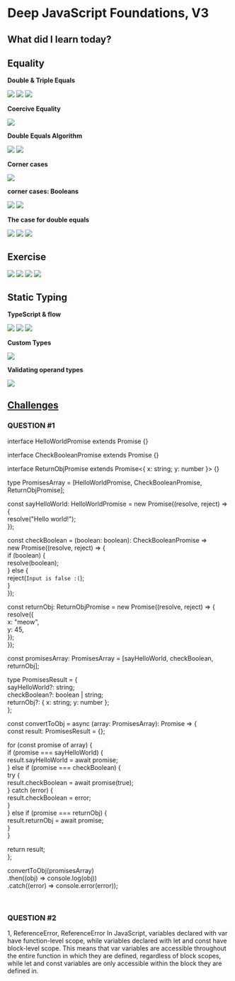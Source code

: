 <h1>Deep JavaScript Foundations, V3</h1>
<h2>What did I learn today?</h2>
<h2>Equality</h2>
<p><strong>Double & Triple Equals</strong></p>
<img src="https://github.com/Rawan969/Mastering-JavaScript-in-20-Days/assets/121896627/36eb0711-db23-4989-a39a-1bde670f8c35">
<img src="https://github.com/Rawan969/Mastering-JavaScript-in-20-Days/assets/121896627/bb6e71ea-0d29-4741-95d5-2dca6d14d315">
<img src="https://github.com/Rawan969/Mastering-JavaScript-in-20-Days/assets/121896627/9deaf30d-cff2-441b-b90a-aac11f845823">
<p><strong>Coercive Equality</strong></p>
<img src="https://github.com/Rawan969/Mastering-JavaScript-in-20-Days/assets/121896627/09e1c8e0-c164-473b-9afb-041890a5c5bd">
<p><strong>Double Equals Algorithm</strong></p>
<img src="https://github.com/Rawan969/Mastering-JavaScript-in-20-Days/assets/121896627/dd46b300-a8e0-482b-b969-cd1c43eecc62">
<img src="https://github.com/Rawan969/Mastering-JavaScript-in-20-Days/assets/121896627/ed934912-b6fc-40ba-a6ea-617538c94fa2">
<p><strong>Corner cases</strong></p>
<img src="https://github.com/Rawan969/Mastering-JavaScript-in-20-Days/assets/121896627/a56c78b0-c1c8-4e33-99f3-d00cd40f3e8a">
<p><strong>corner cases: Booleans</strong></p>
<img src="https://github.com/Rawan969/Mastering-JavaScript-in-20-Days/assets/121896627/c7752fb0-af43-4aa9-9c12-598990bb1452">
<img src="https://github.com/Rawan969/Mastering-JavaScript-in-20-Days/assets/121896627/ed5ad124-9294-4ae5-84e2-3699b75ec810">
<p><strong>The case for double equals</strong></p>
<img src="https://github.com/Rawan969/Mastering-JavaScript-in-20-Days/assets/121896627/04f6d6ab-da35-493d-96c1-317c4a9a5f1f">
<img src="https://github.com/Rawan969/Mastering-JavaScript-in-20-Days/assets/121896627/45bd8399-c7ba-4d8e-80a5-d65453404255">
<img src="https://github.com/Rawan969/Mastering-JavaScript-in-20-Days/assets/121896627/fbdbeae9-6668-4bc2-aacb-4bba8065501c">
<h2>Exercise</h2>
<img src="https://github.com/Rawan969/Mastering-JavaScript-in-20-Days/assets/121896627/730ee4f4-f8fb-4c4f-bd95-a17a44e0978c">
<img src="https://github.com/Rawan969/Mastering-JavaScript-in-20-Days/assets/121896627/906e3efc-ac38-484b-9b94-886e3d777773">
<img src="https://github.com/Rawan969/Mastering-JavaScript-in-20-Days/assets/121896627/30d78654-30c3-4b43-b997-7c9a055c3af0">
<img src="https://github.com/Rawan969/Mastering-JavaScript-in-20-Days/assets/121896627/73ceb3f3-dcc1-4b22-8d32-ff08cb8b0946">
</br>
<h2>Static Typing</h2>
<p><strong>TypeScript & flow</strong></p>
<img src="https://github.com/Rawan969/Mastering-JavaScript-in-20-Days/assets/121896627/b305b6f0-ec24-4916-b38d-830ebfd8bd54">
<img src="https://github.com/Rawan969/Mastering-JavaScript-in-20-Days/assets/121896627/ac50bdd0-64dc-470e-a868-b19305223c2e">
<img src="https://github.com/Rawan969/Mastering-JavaScript-in-20-Days/assets/121896627/1d45984c-67c4-4609-ba8b-eceb0f5c3f86">
<p><strong>Custom Types</strong></p>
<img src="https://github.com/Rawan969/Mastering-JavaScript-in-20-Days/assets/121896627/1bf4eab4-88ed-4fea-addf-a259b514ef85">
<p><strong>Validating operand types</strong></p>
<img src="https://github.com/Rawan969/Mastering-JavaScript-in-20-Days/assets/121896627/3d77473c-de30-4e56-9807-1522ede68086">
<h2><a href="https://github.com/orjwan-alrajaby/gsg-QA-Nablus-training-2023/blob/main/learning-sprint-1/week3%20-%20deep-javascript-foundations-v3/day%202/tasks.md">Challenges</a></h2>
<h3>QUESTION #1</h3>
<div>
  interface HelloWorldPromise extends Promise<string> {} </br>

interface CheckBooleanPromise extends Promise<boolean> {} </br>

interface ReturnObjPromise extends Promise<{ x: string; y: number }> {} </br>

type PromisesArray = [HelloWorldPromise, CheckBooleanPromise, ReturnObjPromise]; </br>

const sayHelloWorld: HelloWorldPromise = new Promise((resolve, reject) => { </br>
  resolve("Hello world!"); </br>
}); </br>

const checkBoolean = (boolean: boolean): CheckBooleanPromise => </br>
  new Promise((resolve, reject) => { </br>
    if (boolean) { </br>
      resolve(boolean); </br>
    } else { </br>
      reject(`Input is false :(`); </br>
    } </br>
  }); </br>

const returnObj: ReturnObjPromise = new Promise((resolve, reject) => { </br>
  resolve({ </br>
    x: "meow", </br>
    y: 45, </br>
  }); </br>
}); </br>

const promisesArray: PromisesArray = [sayHelloWorld, checkBoolean, returnObj]; </br>

type PromisesResult = { </br>
  sayHelloWorld?: string; </br>
  checkBoolean?: boolean | string; </br>
  returnObj?: { x: string; y: number }; </br>
}; </br>

const convertToObj = async (array: PromisesArray): Promise<PromisesResult> => {</br>
  const result: PromisesResult = {}; </br>

  for (const promise of array) { </br>
    if (promise === sayHelloWorld) { </br>
      result.sayHelloWorld = await promise;</br>
    } else if (promise === checkBoolean) { </br>
      try { </br>
        result.checkBoolean = await promise(true); </br>
      } catch (error) { </br>
        result.checkBoolean = error; </br>
      }</br>
    } else if (promise === returnObj) { </br>
      result.returnObj = await promise; </br>
    } </br>
  }</br>

  return result;  </br>
}; </br>
 
convertToObj(promisesArray) </br>
  .then((obj) => console.log(obj))</br>
  .catch((error) => console.error(error)); </br>

</div></br>
<h3>QUESTION #2</h3>
<p>
  1, ReferenceError, ReferenceError
  In JavaScript, variables declared with var have function-level scope, while variables declared with let and const have block-level scope. This means that var variables are accessible throughout the entire function in which they are defined, regardless of block scopes, while let and const variables are only accessible within the block they are defined in.
</p>
